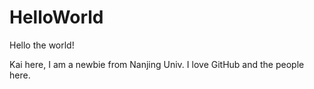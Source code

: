 # HelloWorld

Hello the world!

Kai here, I am a newbie from Nanjing Univ. I love GitHub and the people here.
